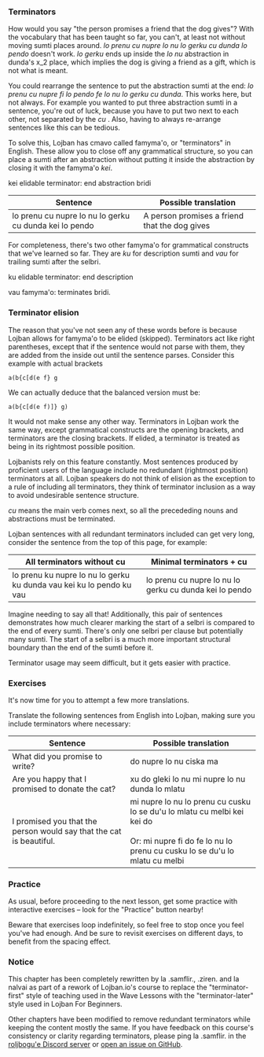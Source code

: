 ### Terminators

How would you say "the person promises a friend that the dog gives"? With the vocabulary that has been taught so far, you can't, at least not without moving sumti places around. _lo prenu cu nupre lo nu lo gerku cu dunda lo pendo_ doesn't work. _lo gerku_ ends up inside the _lo nu_ abstraction in dunda's x_2 place, which implies the dog is giving a friend as a gift, which is not what is meant.

You could rearrange the sentence to put the abstraction sumti at the end: _lo prenu cu nupre fi lo pendo fe lo nu lo gerku cu dunda_. This works here, but not always. For example you wanted to put three abstraction sumti in a sentence, you're out of luck, because you have to put two next to each other, not separated by the _cu <SELBRI/>_.  Also, having to always re-arrange sentences like this can be tedious.

To solve this, Lojban has cmavo called famyma'o, or "terminators" in English. These allow you to close off any grammatical structure, so you can place a sumti after an abstraction without putting it inside the abstraction by closing it with the famyma'o _kei_.

<span class="definition-head">kei</span> elidable terminator: end abstraction bridi

|Sentence|Possible translation|
|--------|-----------|
| lo prenu cu nupre lo nu lo gerku cu dunda kei lo pendo | A person promises a friend that the dog gives |

For completeness, there's two other famyma'o for grammatical constructs that we've learned so far. They are _ku_ for description sumti and _vau_ for trailing sumti after the selbri.

<span class="definition-head">ku</span> elidable terminator: end description

<span class="definition-head">vau</span> famyma'o: terminates bridi.

### Terminator elision

The reason that you've not seen any of these words before is because Lojban allows for famyma'o to be elided (skipped). Terminators act like right parentheses, except that if the sentence would not parse with them, they are added from the inside out until the sentence parses.  Consider this example with actual brackets

```
a(b{c[d(e f} g 
```

We can actually deduce that the balanced version must be:

```
a(b{c[d(e f)]} g)
```

It would not make sense any other way. Terminators in Lojban work the same way, except grammatical constructs are the opening brackets, and terminators are the closing brackets. If elided, a terminator is treated as being in its rightmost possible position.

Lojbanists rely on this feature constantly. Most sentences produced by proficient users of the language include no redundant (rightmost position) terminators at all. Lojban speakers do not think of elision as the exception to a rule of including all terminators, they think of terminator inclusion as a way to avoid undesirable sentence structure.

_cu_ means the main verb comes next, so all the precededing nouns and abstractions must be terminated.

Lojban sentences with all redundant terminators included can get very long, consider the sentence from the top of this page, for example:

| All terminators without cu | Minimal terminators + cu |
|--------|-----------|
| lo prenu ku nupre lo nu lo gerku ku dunda vau kei ku lo pendo ku vau | lo prenu cu nupre lo nu lo gerku cu dunda kei lo pendo |

Imagine needing to say all that! Additionally, this pair of sentences demonstrates how much clearer marking the start of a selbri is compared to the end of every sumti. There's only one selbri per clause but potentially many sumti. The start of a selbri is a much more important structural boundary than the end of the sumti before it.

Terminator usage may seem difficult, but it gets easier with practice.

### Exercises

It's now time for you to attempt a few more translations.

Translate the following sentences from English into Lojban, making sure you include terminators where necessary:

|Sentence|Possible translation|
|--------|-----------|
|What did you promise to write?|<span class="spoiler-answer">do nupre lo nu ciska ma</span>|
|Are you happy that I promised to donate the cat?|<span class="spoiler-answer">xu do gleki lo nu mi nupre lo nu dunda lo mlatu</span>|
|I promised you that the person would say that the cat is beautiful.|<span class="spoiler-answer">mi nupre lo nu lo prenu cu cusku lo se du'u lo mlatu cu melbi kei kei do<br/><br/>Or: mi nupre fi do fe lo nu lo prenu cu cusku lo se du'u lo mlatu cu melbi</span>|

### Practice

As usual, before proceeding to the next lesson, get some practice with interactive exercises &ndash; look for the "Practice" button nearby!

Beware that exercises loop indefinitely, so feel free to stop once you feel you've had enough.
And be sure to revisit exercises on different days, to benefit from the spacing effect.

### Notice

This chapter has been completely rewritten by la .samflir., .ziren. and la nalvai as part of a rework of Lojban.io's course to replace the "terminator-first" style of teaching used in the Wave Lessons with the "terminator-later" style used in Lojban For Beginners.

Other chapters have been modified to remove redundant terminators while keeping the content mostly the same. If you have feedback on this course's consistency or clarity regarding terminators, please ping la .samflir. in the [roljbogu'e Discord server](https://discord.com/invite/dGP5A6Fpj7) or [open an issue on GitHub](https://github.com/jqueiroz/lojban.io).